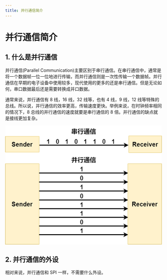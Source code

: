 ```yaml
---
title: 并行通信简介
---
```


# 并行通信简介

## 1. 什么是并行通信

并行通信(Parallel Communication)主要区别于串行通信。在串行通信中，通常是将一个数据帧一位一位地进行传输，而并行通信则是一次性传输一个数据帧。并行通信在早期的电子设备中使用较多，现代使用的更多的还是串行通信。但是无论如何，串口数据最后还是需要转换成并口数据。

通常来说，并行通信有 8 线，16 线，32 线等，也有 4 线，9 线，12 线等特殊的总线。所以说，并行通信的效率更高，传输速度更快。举例来说，在时钟频率相同的情况下，8 总线的并行通信的速度就要是串行通信的 8 倍。并行通信的缺点就是接线更加复杂。

![并行通信](./images/0-1.png)

## 2. 并行通信的外设

相对来说，并行通信和 SPI 一样，不需要什么外设。

